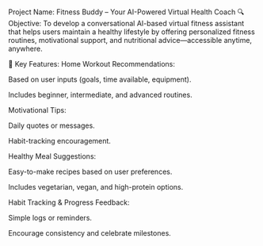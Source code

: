 Project Name: Fitness Buddy – Your AI-Powered Virtual Health Coach
🔍 Objective:
To develop a conversational AI-based virtual fitness assistant that helps users maintain a healthy lifestyle by offering personalized fitness routines, motivational support, and nutritional advice—accessible anytime, anywhere.

🎯 Key Features:
Home Workout Recommendations:

Based on user inputs (goals, time available, equipment).

Includes beginner, intermediate, and advanced routines.

Motivational Tips:

Daily quotes or messages.

Habit-tracking encouragement.

Healthy Meal Suggestions:

Easy-to-make recipes based on user preferences.

Includes vegetarian, vegan, and high-protein options.

Habit Tracking & Progress Feedback:

Simple logs or reminders.

Encourage consistency and celebrate milestones.

